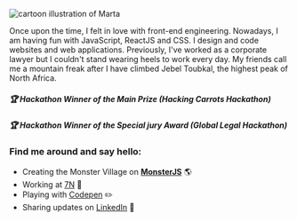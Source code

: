 <img src="https://raw.githubusercontent.com/martatomchuck/martatomchuck/master/images/Marta.svg" alt="cartoon illustration of Marta"></img>

Once upon the time, I felt in love with front-end engineering. Nowadays, I am having fun with JavaScript, ReactJS and CSS. I design and code websites and web applications. Previously, I've worked as a corporate lawyer but I couldn't stand wearing heels to work every day. My friends call me a mountain freak after I have climbed Jebel Toubkal, the highest peak of North Africa. 

##### :trophy: Hackathon Winner of the Main Prize (Hacking Carrots Hackathon)
##### :trophy: Hackathon Winner of the Special jury Award (Global Legal Hackathon)

### Find me around and say hello:
- Creating the Monster Village on **[MonsterJS](http://monsterjs.com)** 🌎
- Working at [7N](https://www.7n.com/) :briefcase: 
- Playing with [Codepen](https://codepen.io/martatomchuck) :pencil2: 
- Sharing updates on [LinkedIn](linkedin.com/in/martatomczakcv) :rocket:
